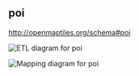 ## poi

http://openmaptiles.org/schema#poi

![ETL diagram for poi](http://openmaptiles.org/media/etl_poi.png)

![Mapping diagram for poi](http://openmaptiles.org/media/mapping_poi.png)

